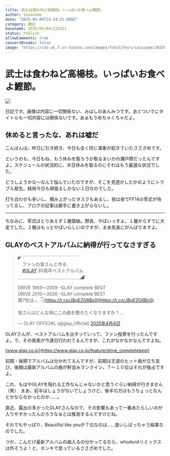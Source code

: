 ```yaml
---
title: 武士は食わねど高楊枝。いっぱいお食べよ鰹節。
author: sasazame
date: "2025-04-04T14:24:21.000Z"
category: 雑記
basename: 2025/04/04/232421
status: Publish
allowComments: true
convertBreaks: false
image: "https://cdn-ak.f.st-hatena.com/images/fotolife/s/sasazame/20250404/20250404230625.png"
---
```

# 武士は食わねど高楊枝。いっぱいお食べよ鰹節。

![](https://cdn-ak.f.st-hatena.com/images/fotolife/s/sasazame/20250404/20250404230625.png)

日記です。画像は内容に一切関係ない、みはしのあんみつです。あとついでにタイトルも一切内容には関係ないです。あぁもうめちゃくちゃだよ。

<!-- Extended Body -->

## 休めると言ったな、あれは嘘だ

こんばんは。昨日に引き続き、今日も全く同じ事象が起きていたささざめです。

というのも、今日もね、もう休みを取ろうか取るまいかの瀬戸際だったんですよ。スケジュールの状況的に、半日休みを取るのにそれはもう最適な状況でした。

どうしようかな～なんて悩んでいたのですが、そこを見透かしたかのようにトラブル発生。結局今日も頑張るしかない１日なのでした。

打ち合わせも多いし、積み上がったタスクもあるし、夜は夜でFF14の零式が待ってるし、ブログの記事は勝手に書き上がらないし。

* * *

ちなみに、零式はとりあえず１層踏破。野良、やばいっすよ。１層からすでに大変でした。２層はもっとやばいらしいのですが、まあ気長にがんばりますよ。

## GLAYのベストアルバムに納得が行ってなさすぎる

> ◤￣￣￣￣￣￣￣￣￣￣￣￣￣  
> 　ファンの皆さんと作る  
> 　[#GLAY](https://twitter.com/hashtag/GLAY?src=hash&ref_src=twsrc%5Etfw) 30周年ベストアルバム  
> ＿＿＿＿＿＿＿＿＿＿＿＿＿＿◢  
>   
> DRIVE 1993～2009 -GLAY complete BEST  
> DRIVE 2010～2026 -GLAY complete BEST  
> 第7位は、、👇[https://t.co/JBoEZG6Bx0](https://t.co/JBoEZG6Bx0)  
>   
> 皆さんはどんな時にこの曲を聴きたくなりますか？…
> 
> — GLAY OFFICIAL (@glay\_official) [2025年4月4日](https://twitter.com/glay_official/status/1908112311874654243?ref_src=twsrc%5Etfw)

GLAYさんが、ベストアルバムを出すっていって、ファン投票を行ったんですよ。で、その発表が今連日行われてるんですが、これがなかなかなんですよね。

[www.glay.co.jp](https://www.glay.co.jp/feature/drive_completebest)

前期・後期でアルバムは分かれてるんですが、前期は王道のヒット曲が立ち並び、後期は最新アルバムの曲が軒並みランクイン。７～１０位はそれが独占ですよ。

これ、もはやGLAYを陥れる工作なんじゃないかと思うぐらい納得が行きません（笑）　まあ、前半はしょうがないでしょうけど、後半の方はもうちょっとなんとかならなかったのか……。

直近、露出の多かったGLAYさんなので、その影響もあって一番あたらしいのが入りやすかったんだろうなぁとは推測するんですけどね。

それでもやっぱり、Beautiful like youが７位なのは……食いしばっちゃう結果なのでした。

つか、こんだけ最新アルバムの曲入るの分かってるなら、whodunitリミックスは外そうよ！と、ホンキで思っているささざめでした。